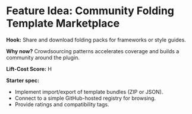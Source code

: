 # Feature Idea: Community Folding Template Marketplace

**Hook:** Share and download folding packs for frameworks or style guides.

**Why now?** Crowdsourcing patterns accelerates coverage and builds a community around the plugin.

**Lift-Cost Score:** H

**Starter spec:**
- Implement import/export of template bundles (ZIP or JSON).
- Connect to a simple GitHub-hosted registry for browsing.
- Provide ratings and compatibility tags.

